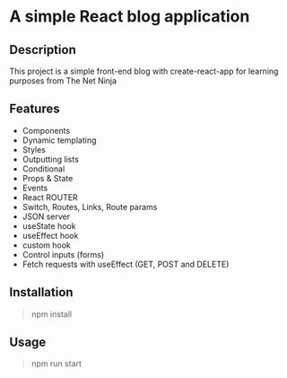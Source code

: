 # A simple React blog application

## Description

This project is a simple front-end blog with create-react-app for learning purposes from The Net Ninja

## Features
- Components
- Dynamic templating
- Styles
- Outputting lists
- Conditional 
- Props & State
- Events
- React ROUTER
- Switch, Routes, Links, Route params
- JSON server
- useState hook
- useEffect hook
- custom hook
- Control inputs (forms)
- Fetch requests with useEffect (GET, POST and DELETE)

## Installation
> npm install

## Usage
> npm run start
